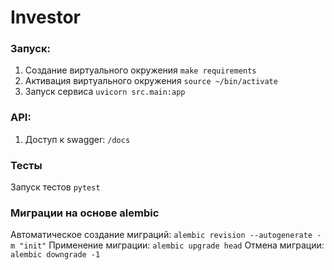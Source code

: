 # Investor
### Запуск:
1. Cоздание виртуального окружения `make requirements`
2. Активация виртуального окружения `source ~/bin/activate`
3. Запуск сервиса `uvicorn src.main:app`

### API:
1. Доступ к swagger: `/docs`

### Тесты
Запуск тестов `pytest`

### Миграции на основе alembic
Автоматическое создание миграций: `alembic revision --autogenerate -m "init"`
Применение миграции: `alembic upgrade head`
Отмена миграции: `alembic downgrade -1 `
